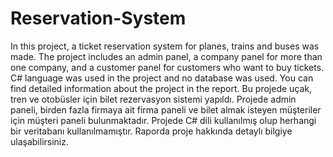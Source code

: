 # Reservation-System
In this project, a ticket reservation system for planes, trains and buses was made. The project includes an admin panel, a company panel for more than one company, and a customer panel for customers who want to buy tickets. C# language was used in the project and no database was used. You can find detailed information about the project in the report.
Bu projede uçak, tren ve otobüsler için bilet rezervasyon sistemi yapıldı. Projede admin paneli, birden fazla firmaya ait firma paneli ve bilet almak isteyen müşteriler için müşteri paneli bulunmaktadır. Projede C# dili kullanılmış olup herhangi bir veritabanı kullanılmamıştır. Raporda proje hakkında detaylı bilgiye ulaşabilirsiniz.
